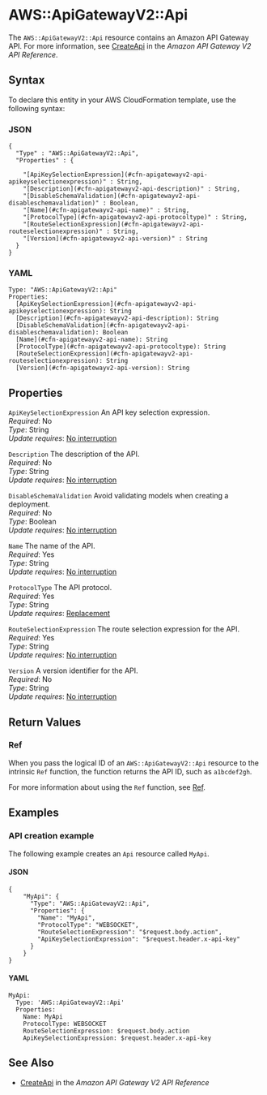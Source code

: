 # AWS::ApiGatewayV2::Api<a name="aws-resource-apigatewayv2-api"></a>

The `AWS::ApiGatewayV2::Api` resource contains an Amazon API Gateway API\. For more information, see [CreateApi](https://docs.aws.amazon.com//apigatewayv2/latest/api-reference/apis.html#CreateApi) in the *Amazon API Gateway V2 API Reference*\. 

## Syntax<a name="aws-resource-apigatewayv2-api-syntax"></a>

To declare this entity in your AWS CloudFormation template, use the following syntax:

### JSON<a name="aws-resource-apigatewayv2-api-syntax.json"></a>

```
{
  "Type" : "AWS::ApiGatewayV2::Api",
  "Properties" : {
    
    "[ApiKeySelectionExpression](#cfn-apigatewayv2-api-apikeyselectionexpression)" : String,
    "[Description](#cfn-apigatewayv2-api-description)" : String,
    "[DisableSchemaValidation](#cfn-apigatewayv2-api-disableschemavalidation)" : Boolean,
    "[Name](#cfn-apigatewayv2-api-name)" : String,
    "[ProtocolType](#cfn-apigatewayv2-api-protocoltype)" : String,
    "[RouteSelectionExpression](#cfn-apigatewayv2-api-routeselectionexpression)" : String,
    "[Version](#cfn-apigatewayv2-api-version)" : String
  }
}
```

### YAML<a name="aws-resource-apigatewayv2-api-syntax.yaml"></a>

```
Type: "AWS::ApiGatewayV2::Api"
Properties:
  [ApiKeySelectionExpression](#cfn-apigatewayv2-api-apikeyselectionexpression): String
  [Description](#cfn-apigatewayv2-api-description): String
  [DisableSchemaValidation](#cfn-apigatewayv2-api-disableschemavalidation): Boolean
  [Name](#cfn-apigatewayv2-api-name): String
  [ProtocolType](#cfn-apigatewayv2-api-protocoltype): String
  [RouteSelectionExpression](#cfn-apigatewayv2-api-routeselectionexpression): String
  [Version](#cfn-apigatewayv2-api-version): String
```

## Properties<a name="aws-resource-apigatewayv2-api-properties"></a>

`ApiKeySelectionExpression`  <a name="cfn-apigatewayv2-api-apikeyselectionexpression"></a>
An API key selection expression\.  
 *Required*: No  
 *Type*: String  
 *Update requires*: [No interruption](using-cfn-updating-stacks-update-behaviors.md#update-no-interrupt) 

`Description`  <a name="cfn-apigatewayv2-api-description"></a>
The description of the API\.  
 *Required*: No  
 *Type*: String  
 *Update requires*: [No interruption](using-cfn-updating-stacks-update-behaviors.md#update-no-interrupt) 

`DisableSchemaValidation`  <a name="cfn-apigatewayv2-api-disableschemavalidation"></a>
Avoid validating models when creating a deployment\.  
 *Required*: No  
 *Type*: Boolean  
 *Update requires*: [No interruption](using-cfn-updating-stacks-update-behaviors.md#update-no-interrupt) 

`Name`  <a name="cfn-apigatewayv2-api-name"></a>
The name of the API\.  
 *Required*: Yes  
 *Type*: String  
 *Update requires*: [No interruption](using-cfn-updating-stacks-update-behaviors.md#update-no-interrupt) 

`ProtocolType`  <a name="cfn-apigatewayv2-api-protocoltype"></a>
The API protocol\.  
 *Required*: Yes  
 *Type*: String  
 *Update requires*: [Replacement](using-cfn-updating-stacks-update-behaviors.md#update-replacement) 

`RouteSelectionExpression`  <a name="cfn-apigatewayv2-api-routeselectionexpression"></a>
The route selection expression for the API\.  
 *Required*: Yes  
 *Type*: String  
 *Update requires*: [No interruption](using-cfn-updating-stacks-update-behaviors.md#update-no-interrupt) 

`Version`  <a name="cfn-apigatewayv2-api-version"></a>
A version identifier for the API\.  
 *Required*: No  
 *Type*: String  
 *Update requires*: [No interruption](using-cfn-updating-stacks-update-behaviors.md#update-no-interrupt) 

## Return Values<a name="aws-resource-apigatewayv2-api-returnvalues"></a>

### Ref<a name="aws-resource-apigatewayv2-api-ref"></a>

When you pass the logical ID of an `AWS::ApiGatewayV2::Api` resource to the intrinsic `Ref` function, the function returns the API ID, such as `a1bcdef2gh`\. 

For more information about using the `Ref` function, see [Ref](intrinsic-function-reference-ref.md)\. 

## Examples<a name="aws-resource-apigatewayv2-api-examples"></a>

### API creation example<a name="aws-resource-apigatewayv2-api-example1"></a>

The following example creates an `Api` resource called `MyApi`\.

#### JSON<a name="aws-resource-apigatewayv2-api-example1.json"></a>

```
{
    "MyApi": {
      "Type": "AWS::ApiGatewayV2::Api",
      "Properties": {
        "Name": "MyApi",
        "ProtocolType": "WEBSOCKET",
        "RouteSelectionExpression": "$request.body.action",
        "ApiKeySelectionExpression": "$request.header.x-api-key"
      }
    }
}
```

#### YAML<a name="aws-resource-apigatewayv2-api-example1.yaml"></a>

```
MyApi:
  Type: 'AWS::ApiGatewayV2::Api'
  Properties:
    Name: MyApi
    ProtocolType: WEBSOCKET
    RouteSelectionExpression: $request.body.action
    ApiKeySelectionExpression: $request.header.x-api-key
```

## See Also<a name="aws-resource-apigatewayv2-api-seealso"></a>
+  [CreateApi](https://docs.aws.amazon.com//apigatewayv2/latest/api-reference/apis.html#CreateApi) in the *Amazon API Gateway V2 API Reference* 